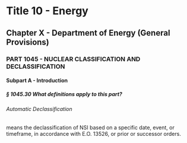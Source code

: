 
# Title 10 - Energy
## Chapter X - Department of Energy (General Provisions)
### PART 1045 - NUCLEAR CLASSIFICATION AND DECLASSIFICATION
#### Subpart A - Introduction
##### § 1045.30 What definitions apply to this part?
###### Automatic Declassification

means the declassification of NSI based on a specific date, event, or timeframe, in accordance with E.O. 13526, or prior or successor orders.
